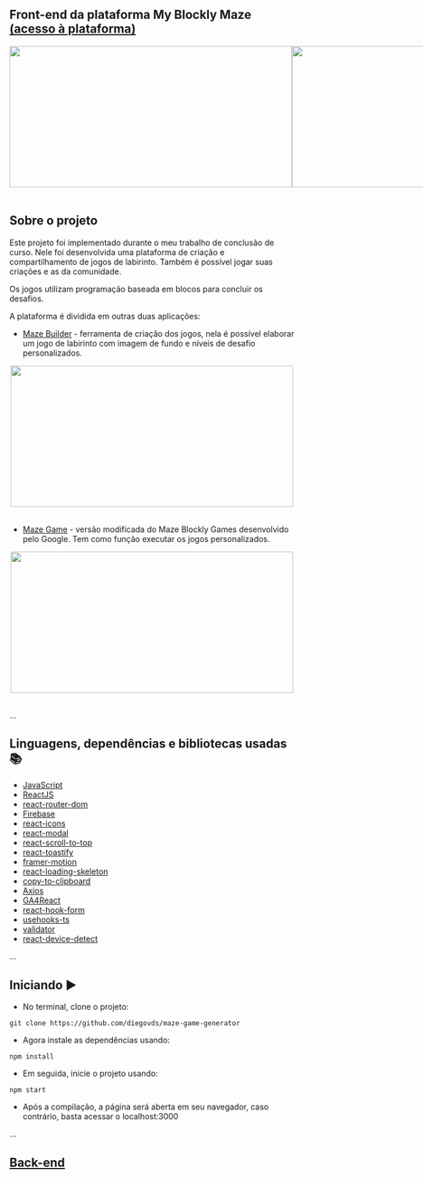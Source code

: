 ## Front-end da plataforma My Blockly Maze [(acesso à plataforma)](https://myblocklymaze.vercel.app/)
<div align="center">
  <div style="display: flex;">
    <img height="250" width="500" src="https://i.imgur.com/C2xpI35.png" />
    <img height="250" width="500" src="https://i.imgur.com/Wo8U1Q4.png" />
  </div>
</div>
<br/>

## Sobre o projeto
Este projeto foi implementado durante o meu trabalho de conclusão de curso. Nele foi desenvolvida uma plataforma de criação e compartilhamento de jogos de labirinto. Também é possível jogar suas criações e as da comunidade.

Os jogos utilizam programação baseada em blocos para concluir os desafios.

A plataforma é dividida em outras duas aplicações:

* [Maze Builder](https://github.com/diegovds/maze-game-builder) - ferramenta de criação dos jogos, nela é possível elaborar um jogo de labirinto com imagem de fundo e níveis de desafio personalizados.
<div align="center">
<img height="250" width="500" src="https://i.imgur.com/jnzYOhF.png"></img>
</div>
<br/>

* [Maze Game](https://github.com/diegovds/blockly) - versão modificada do Maze Blockly Games desenvolvido pelo Google. Tem como função executar os jogos personalizados.
<div align="center">
<img height="250" width="500" src="https://i.imgur.com/evhARPp.png"></img>
</div>
<br/>

...
## Linguagens, dependências e bibliotecas usadas 📚

* [JavaScript](https://developer.mozilla.org/pt-BR/docs/Web/JavaScript)
* [ReactJS](https://pt-br.reactjs.org/docs/create-a-new-react-app.html)
* [react-router-dom](https://www.npmjs.com/package/react-router-dom)
* [Firebase](https://www.npmjs.com/package/firebase)
* [react-icons](https://www.npmjs.com/package/react-icons)
* [react-modal](https://www.npmjs.com/package/react-modal)
* [react-scroll-to-top](https://www.npmjs.com/package/react-scroll-to-top)
* [react-toastify](https://www.npmjs.com/package/react-toastify)
* [framer-motion](https://www.npmjs.com/package/framer-motion)
* [react-loading-skeleton](https://www.npmjs.com/package/react-loading-skeleton)
* [copy-to-clipboard](https://www.npmjs.com/package/copy-to-clipboard)
* [Axios](https://www.npmjs.com/package/axios)
* [GA4React](https://www.npmjs.com/package/ga-4-react)
* [react-hook-form](https://www.npmjs.com/package/react-hook-form)
* [usehooks-ts](https://www.npmjs.com/package/usehooks-ts)
* [validator](https://www.npmjs.com/package/validator)
* [react-device-detect](https://www.npmjs.com/package/react-device-detect)

...
## Iniciando ▶️

- No terminal, clone o projeto:

```
git clone https://github.com/diegovds/maze-game-generator
```
- Agora instale as dependências usando:
```
npm install
```
- Em seguida, inicie o projeto usando:
```
npm start
```
- Após a compilação, a página será aberta em seu navegador, caso contrário, basta acessar o localhost:3000

...
## [Back-end](https://github.com/diegovds/new-api-blockly-next-prisma-postgresql)
